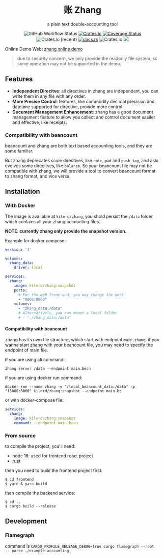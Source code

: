 <div align="center">
    <h1>账 Zhang</h1>
    <p>a plain text double-accounting tool</p>
    <img alt="GitHub Workflow Status" src="https://img.shields.io/github/workflow/status/kilerd/zhang/Develop%20Build">
    <a href="https://crates.io/crates/zhang"><img alt="Crates.io" src="https://img.shields.io/crates/v/zhang"></a>
    <a href='https://coveralls.io/github/Kilerd/zhang?branch=main'><img src='https://coveralls.io/repos/github/Kilerd/zhang/badge.svg?branch=main' alt='Coverage Status' /></a>
    <img alt="Crates.io (recent)" src="https://img.shields.io/crates/dr/zhang">
    <a href="docs.rs/zhang"><img alt="docs.rs" src="https://img.shields.io/docsrs/zhang"></a>
    <img alt="Crates.io" src="https://img.shields.io/crates/l/zhang">
    <img src="https://raw.githubusercontent.com/zhang-accounting/zhang/main/assets/screenshot.png">
</div>

Online Demo Web: [zhang online demo](https://zhang.resource.rs)
> due to security concern, we only provide the readonly file system, so some operation may not be supported in the demo.

## Features
 - **Independent Direcitve**: all directives in zhang are independent, you can write them in any file with any order.
 - **More Precise Control**: features, like commodity decimal precision and datetime supported for directive, provide more control
 - **Document Management Enhancement**: zhang has a good document management feature to allow you collect and control document easiler and effective, like receipts.

### Compatibility with beancount
beancount and zhang are both text based accounting tools, and they are some familiar.

But zhang deprecates some directives, like `note`, `pad` and `push_tag`, and aslo evolves some direcitves, like `balance`. So your beancount file may not be compatible with zhang, we will provide a tool to convert beancount format to zhang format, and vice versa.


## Installation
### With Docker
The image is available at `kilerd/zhang`, you shold persist the `/data` folder, which contains all your zhang accounting files.

**NOTE: currently zhang only provide the snapshot version.**

Example for docker compose:
```yaml
version: '3'

volumes:
  zhang_data:
    driver: local

services:
  zhang:
    image: kilerd/zhang:snapshot
    ports:
      # For the web front-end, you may change the port
      - "8000:8000"
    volumes:
      - "zhang_data:/data"
      # Alternatively, you can mount a local folder
      # - "./zhang_data:/data"
```
#### Compatibility with beancount
zhang has its own file structure, which start with endpoint `main.zhang`. if you wanna start zhang with your beancount file, you may need to specify the endpoint of main file. 

if you are using cli command:
```shell
zhang server /data --endpoint main.bean
```
if you are using docker run command:
```shell
docker run --name zhang -v "/local_beancount_data:/data" -p "18000:8000" kilerd/zhang:snapshot --endpoint main.bc
```
or with docker-compose file:
```yaml
services:
  zhang:
    image: kilerd/zhang:snapshot
    command: --endpoint main.bean
```

### From source
to compile the project, you'll need:
- node 16: used for frontend react project
- rust

then you need to build the frontend project first:
```shell
$ cd frontend
$ yarn & yarn build
```

then compile the backend service:
```shell
$ cd ..
$ cargo build --release
```

## Development

### Flamegraph
command is `CARGO_PROFILE_RELEASE_DEBUG=true cargo flamegraph --root  -- parse ./example-accounting`